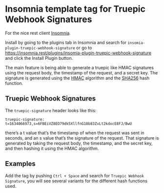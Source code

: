 # Insomnia template tag for Truepic Webhook Signatures

For the nice rest client [Insomnia](https://insomnia.rest).

Install by going to the plugins tab in Insomnia and search for `insomia-plugin-truepic-webhook-signature` or go to https://insomnia.rest/plugins/insomia-plugin-truepic-webhook-signature and click the Install Plugin button.

The main feature is being able to generate a truepic like HMAC signatures using the request body, the timestamp of the request, and a secret key. The signature is generated using the [HMAC](https://en.wikipedia.org/wiki/HMAC) algorithm and the [SHA256](https://en.wikipedia.org/wiki/SHA-2) hash function.

## Truepic Webhook Signatures

The `truepic-signature` header looks like this:

```
truepic-signature: t=1634066973,s=6FBEiVZ8EO79dk5XllfnG18b83ZvLt2kdxcE8FJ/BwU
```

there’s a t value that’s the timestamp of when the request was sent in seconds, and an s value that’s the signature of the
request. That signature is generated by taking the request body, the timestamp, and the secret key, and then hashing it using
the HMAC algorithm.

## Examples

Add the tag by pushing `Ctrl + Space` and search for `Truepic Webhook Signature`, you will see several variants for the different hash functions used.
